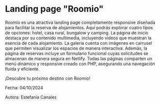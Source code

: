 # Landing page "Roomio"

Roomio es una atractiva landing page completamente responsive diseñada para facilitar la reserva de alojamientos. Aquí podrás explorar cuatro tipos de opciones: hotel, casa rural, bungalow y camping. La página de inicio destaca por su contenido multimedia, incluyendo videos que muestran la esencia de cada alojamiento. La galería cuenta con imágenes en carrusel que permiten visualizar los espacios de manera interactiva. Además, la página de reservas incluye un formulario funcional cuyas solicitudes se almacenan de manera segura en Netlify. Todas las páginas comparten un menú dinámico y responsive creado con PHP, asegurando una navegación fluida y eficiente. 

¡Descubre tu próximo destino con Roomio!

Fecha: 04/10/2024

Autora: Estefanía Canales